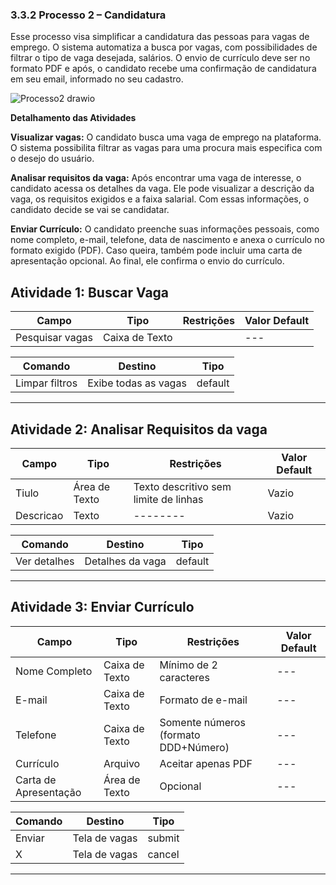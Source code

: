 ### 3.3.2 Processo 2 – Candidatura


 Esse processo visa simplificar a candidatura das pessoas para vagas de emprego. O sistema automatiza a busca por vagas, com possibilidades de filtrar o tipo de vaga desejada, salários. O envio de currículo deve ser no formato PDF e após, o candidato recebe uma confirmação de candidatura em seu email, informado no seu cadastro.

![Processo2 drawio](https://github.com/user-attachments/assets/5784d6aa-d081-4310-8f54-afb1c0c72d2d)



**Detalhamento das Atividades**

**Visualizar vagas:**
O candidato busca uma vaga de emprego na plataforma. O sistema possibilita filtrar as vagas para uma procura mais especifica com o desejo do usuário.

**Analisar requisitos da vaga:**
Após encontrar uma vaga de interesse, o candidato acessa os detalhes da vaga. Ele pode visualizar a descrição da vaga, os requisitos exigidos e a faixa salarial. Com essas informações, o candidato decide se vai se candidatar.

**Enviar Currículo:**
O candidato preenche suas informações pessoais, como nome completo, e-mail, telefone, data de nascimento e anexa o currículo no formato exigido (PDF). Caso queira, também pode incluir uma carta de apresentação opcional. Ao final, ele confirma o envio do currículo.


## Atividade 1: Buscar Vaga

| Campo           | Tipo           | Restrições                   | Valor Default      |
|-----------------|----------------|------------------------------|--------------------|
| Pesquisar vagas   | Caixa de Texto  |        | ---                |

| Comando        | Destino              | Tipo     |
|----------------|----------------------|----------|
| Limpar filtros | Exibe todas as vagas     | default  |


---

## Atividade 2: Analisar Requisitos da vaga

| Campo           | Tipo           | Restrições                        | Valor Default |
|-----------------|----------------|-----------------------------------|---------------|
| Tiulo | Área de Texto  | Texto descritivo sem limite de linhas | Vazio     |
| Descricao         | Texto          | --------  | Vazio     |


| Comando        | Destino              | Tipo     |
|----------------|----------------------|----------|
| Ver detalhes | Detalhes da vaga   | default  |


---

## Atividade 3: Enviar Currículo

| Campo               | Tipo           | Restrições                               | Valor Default |
|---------------------|----------------|------------------------------------------|---------------|
| Nome Completo       | Caixa de Texto  | Mínimo de 2 caracteres                   | ---           |
| E-mail              | Caixa de Texto  | Formato de e-mail                        | ---           |
| Telefone            | Caixa de Texto  | Somente números (formato DDD+Número)     | ---           |
| Currículo           | Arquivo         | Aceitar apenas PDF                       | ---           |
| Carta de Apresentação | Área de Texto  | Opcional                                 | ---           |



| Comando   | Destino              | Tipo     |
|-----------|----------------------|----------|
| Enviar  | Tela de vagas   | submit   |
| X  | Tela de vagas   | cancel   |


---



